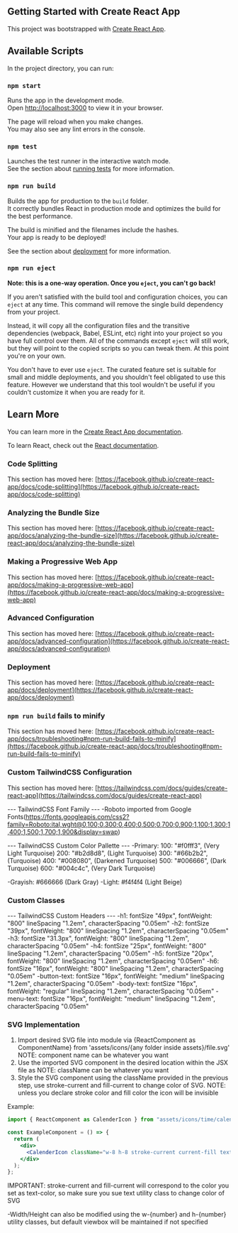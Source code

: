 ## Getting Started with Create React App

This project was bootstrapped with [Create React App](https://github.com/facebook/create-react-app).

## Available Scripts

In the project directory, you can run:

### `npm start`

Runs the app in the development mode.\
Open [http://localhost:3000](http://localhost:3000) to view it in your browser.

The page will reload when you make changes.\
You may also see any lint errors in the console.

### `npm test`

Launches the test runner in the interactive watch mode.\
See the section about [running tests](https://facebook.github.io/create-react-app/docs/running-tests) for more information.

### `npm run build`

Builds the app for production to the `build` folder.\
It correctly bundles React in production mode and optimizes the build for the best performance.

The build is minified and the filenames include the hashes.\
Your app is ready to be deployed!

See the section about [deployment](https://facebook.github.io/create-react-app/docs/deployment) for more information.

### `npm run eject`

**Note: this is a one-way operation. Once you `eject`, you can't go back!**

If you aren't satisfied with the build tool and configuration choices, you can `eject` at any time. This command will remove the single build dependency from your project.

Instead, it will copy all the configuration files and the transitive dependencies (webpack, Babel, ESLint, etc) right into your project so you have full control over them. All of the commands except `eject` will still work, but they will point to the copied scripts so you can tweak them. At this point you're on your own.

You don't have to ever use `eject`. The curated feature set is suitable for small and middle deployments, and you shouldn't feel obligated to use this feature. However we understand that this tool wouldn't be useful if you couldn't customize it when you are ready for it.

## Learn More

You can learn more in the [Create React App documentation](https://facebook.github.io/create-react-app/docs/getting-started).

To learn React, check out the [React documentation](https://reactjs.org/).

### Code Splitting

This section has moved here: [https://facebook.github.io/create-react-app/docs/code-splitting](https://facebook.github.io/create-react-app/docs/code-splitting)

### Analyzing the Bundle Size

This section has moved here: [https://facebook.github.io/create-react-app/docs/analyzing-the-bundle-size](https://facebook.github.io/create-react-app/docs/analyzing-the-bundle-size)

### Making a Progressive Web App

This section has moved here: [https://facebook.github.io/create-react-app/docs/making-a-progressive-web-app](https://facebook.github.io/create-react-app/docs/making-a-progressive-web-app)

### Advanced Configuration

This section has moved here: [https://facebook.github.io/create-react-app/docs/advanced-configuration](https://facebook.github.io/create-react-app/docs/advanced-configuration)

### Deployment

This section has moved here: [https://facebook.github.io/create-react-app/docs/deployment](https://facebook.github.io/create-react-app/docs/deployment)

### `npm run build` fails to minify

This section has moved here: [https://facebook.github.io/create-react-app/docs/troubleshooting#npm-run-build-fails-to-minify](https://facebook.github.io/create-react-app/docs/troubleshooting#npm-run-build-fails-to-minify)

### Custom TailwindCSS Configuration

This section has moved here: [https://tailwindcss.com/docs/guides/create-react-app](https://tailwindcss.com/docs/guides/create-react-app)

--- TailwindCSS Font Family ---
-Roboto imported from Google Fonts(https://fonts.googleapis.com/css2?family=Roboto:ital,wght@0,100;0,300;0,400;0,500;0,700;0,900;1,100;1,300;1,400;1,500;1,700;1,900&display=swap)

--- TailwindCSS Custom Color Pallette ---
-Primary:
100: "#f0fff3", (Very Light Turquoise)
200: "#b2d8d8", (Light Turquoise)
300: "#66b2b2", (Turquoise)
400: "#008080", (Darkened Turquoise)
500: "#006666", (Dark Turquoise)
600: "#004c4c", (Very Dark Turquoise)

-Grayish: #666666 (Dark Gray)
-Light: #f4f4f4 (Light Beige)

### Custom Classes

--- TailwindCSS Custom Headers ---
-h1: fontSize "49px", fontWeight: "800" lineSpacing "1.2em", characterSpacing "0.05em"
-h2: fontSize "39px", fontWeight: "800" lineSpacing "1.2em", characterSpacing "0.05em"
-h3: fontSize "31.3px", fontWeight: "800" lineSpacing "1.2em", characterSpacing "0.05em"
-h4: fontSize "25px", fontWeight: "800" lineSpacing "1.2em", characterSpacing "0.05em"
-h5: fontSize "20px", fontWeight: "800" lineSpacing "1.2em", characterSpacing "0.05em"
-h6: fontSize "16px", fontWeight: "800" lineSpacing "1.2em", characterSpacing "0.05em"
-button-text: fontSize "16px", fontWeight: "medium" lineSpacing "1.2em", characterSpacing "0.05em"
-body-text: fontSize "16px", fontWeight: "regular" lineSpacing "1.2em", characterSpacing "0.05em"
-menu-text: fontSize "16px", fontWeight: "medium" lineSpacing "1.2em", characterSpacing "0.05em"

### SVG Implementation

1. Import desired SVG file into module via {ReactComponent as ComponentName} from 'assets/icons/{any folder inside assets}/file.svg' NOTE: component name can be whatever you want
2. Use the imported SVG component in the desired location within the JSX file as <ComponentName className="any-class-name" /> NOTE: className can be whatever you want
3. Style the SVG component using the className provided in the previous step, use stroke-current and fill-current to change color of SVG. NOTE: unless you declare stroke color and fill color the icon will be invisible

Example:

```jsx
import { ReactComponent as CalenderIcon } from "assets/icons/time/calender-1.svg";

const ExampleComponent = () => {
  return (
    <div>
      <CalenderIcon className="w-8 h-8 stroke-current current-fill text-primary-300" />
    </div>
  );
};
```

IMPORTANT: stroke-current and fill-current will correspond to the color you set as text-color, so make sure you sue text utility class to change color of SVG

-Width/Height can also be modified using the w-{number} and h-{number} utility classes, but default viewbox will be maintained if not specified
